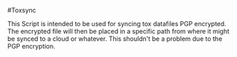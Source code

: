 #Toxsync

This Script is intended to be used for syncing tox datafiles PGP encrypted. The encrypted file will then be placed in a specific path from where it might be synced to a cloud or whatever. This shouldn't be a problem due to the PGP encryption.
